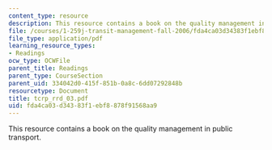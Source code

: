 ```yaml
---
content_type: resource
description: This resource contains a book on the quality management in public transport.
file: /courses/1-259j-transit-management-fall-2006/fda4ca03d34383f1ebf8878f91568aa9_tcrp_rrd_03.pdf
file_type: application/pdf
learning_resource_types:
- Readings
ocw_type: OCWFile
parent_title: Readings
parent_type: CourseSection
parent_uid: 334042d0-415f-851b-0a8c-6dd07292848b
resourcetype: Document
title: tcrp_rrd_03.pdf
uid: fda4ca03-d343-83f1-ebf8-878f91568aa9
---
```

This resource contains a book on the quality management in public transport.

